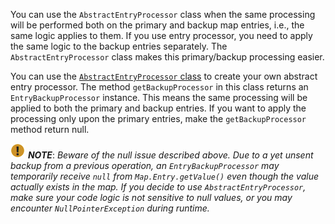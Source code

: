 
You can use the `AbstractEntryProcessor` class when the same processing will be performed both on the primary and backup map entries, i.e., the same logic applies to them. If you use entry processor, you need to apply the same logic to the backup entries separately. The `AbstractEntryProcessor` class makes this primary/backup processing easier.

You can use the [`AbstractEntryProcessor` class](http://docs.hazelcast.org/docs/latest/javadoc/com/hazelcast/map/AbstractEntryProcessor.html) to create your own abstract entry processor. The method `getBackupProcessor` in this class returns an `EntryBackupProcessor` instance. This means the same processing will be applied to both the primary and backup entries. If you want to apply the processing only upon the primary entries, make the `getBackupProcessor` method return null. 

![image](../../images/NoteSmall.jpg) ***NOTE***: *Beware of the null issue described above. Due to a yet unsent backup from a previous operation, an `EntryBackupProcessor` may temporarily receive `null` from `Map.Entry.getValue()` even though the value actually exists in the map. If you decide to use `AbstractEntryProcessor`, make sure your code logic is not sensitive to null values, or you may encounter `NullPointerException` during runtime.*
